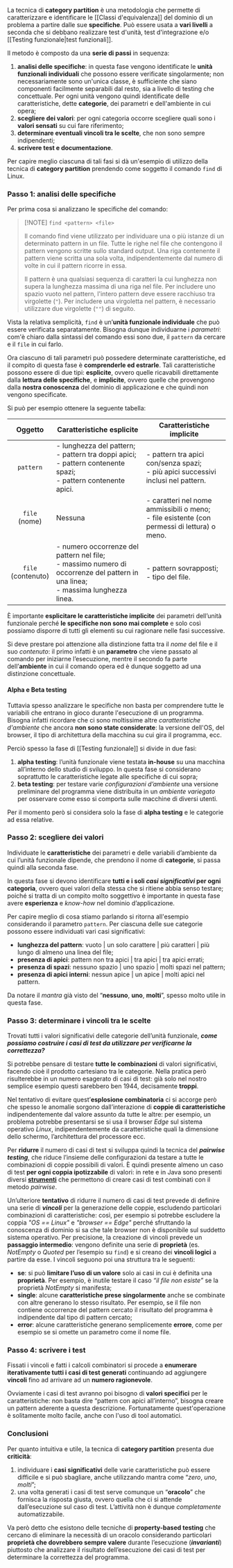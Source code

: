 La tecnica di **category partition** è una metodologia che permette di caratterizzare e identificare le [[Classi d'equivalenza]] del dominio di un problema a partire dalle sue **specifiche**. Può essere usata a **vari livelli** a seconda che si debbano realizzare test d'unità, test d'integrazione e/o [[Testing funzionale|test funzionali]].

Il metodo è composto da una **serie di passi** in sequenza:
1. **analisi delle specifiche**: in questa fase vengono identificate le **unità funzionali individuali** che possono essere verificate singolarmente; non necessariamente sono un'unica classe, è sufficiente che siano componenti facilmente separabili dal resto, sia a livello di testing che concettuale. Per ogni unità vengono quindi identificate delle caratteristiche, dette **categorie**, dei parametri e dell'ambiente in cui opera;
2. **scegliere dei valori**: per ogni categoria occorre scegliere quali sono i **valori sensati** su cui fare riferimento;
3. **determinare eventuali vincoli tra le scelte**, che non sono sempre indipendenti;
4. **scrivere test e documentazione**.

Per capire meglio ciascuna di tali fasi si dà un'esempio di utilizzo della tecnica di **category partition** prendendo come soggetto il comando `find` di Linux.


### Passo 1: analisi delle specifiche

Per prima cosa si analizzano le specifiche del comando:

>[!NOTE] `find <pattern> <file>`
> 
> Il comando find viene utilizzato per individuare una o più istanze di un determinato pattern in un file. Tutte le righe nel file che contengono il pattern vengono scritte sullo standard output. Una riga contenente il pattern viene scritta una sola volta, indipendentemente dal numero di volte in cui il pattern ricorre in essa.  
> 
> Il pattern è una qualsiasi sequenza di caratteri la cui lunghezza non supera la lunghezza massima di una riga nel file. Per includere uno spazio vuoto nel pattern, l'intero pattern deve essere racchiuso tra virgolette (`"`). Per includere una virgoletta nel pattern, è necessario utilizzare due virgolette (`""`) di seguito.

Vista la relativa semplicità, `find` è un’**unità funzionale individuale** che può essere verificata separatamente. Bisogna dunque individuarne i *parametri*: com'è chiaro dalla sintassi del comando essi sono due, il `pattern` da cercare e il `file` in cui farlo.

Ora ciascuno di tali parametri può possedere determinate caratteristiche, ed il compito di questa fase è **comprenderle ed estrarle**.
Tali caratteristiche possono essere di due tipi: **esplicite**, ovvero quelle ricavabili direttamente dalla **lettura delle specifiche**, e **implicite**, ovvero quelle che provengono dalla **nostra conoscenza** del dominio di applicazione e che quindi non vengono specificate.

Si può per esempio ottenere la seguente tabella:

|         Oggetto         | Caratteristiche esplicite                                                                                                           | Caratteristiche implicite                                                                      |
| :---------------------: | ----------------------------------------------------------------------------------------------------------------------------------- | ---------------------------------------------------------------------------------------------- |
|        `pattern`        | - lunghezza del pattern;<br>- pattern tra doppi apici;<br>- pattern contenente spazi;<br>- pattern contenente apici.                | - pattern tra apici con/senza spazi;<br>- più apici successivi inclusi nel pattern.            |
|   `file`  <br>(nome)    | Nessuna                                                                                                                             | - caratteri nel nome ammissibili o meno;<br>- file esistente (con permessi di lettura) o meno. |
| `file`  <br>(contenuto) | - numero occorrenze del pattern nel file;<br>- massimo numero di occorrenze del pattern in una linea;<br>- massima lunghezza linea. | - pattern sovrapposti;<br>- tipo del file.                                                     |

È importante **esplicitare le caratteristiche implicite** dei parametri dell’unità funzionale perché **le specifiche non sono mai complete** e solo così possiamo disporre di tutti gli elementi su cui ragionare nelle fasi successive.

Si deve prestare poi attenzione alla distinzione fatta tra il _nome_ del file e il suo _contenuto_: il primo infatti è un **parametro** che viene passato al comando per iniziarne l’esecuzione, mentre il secondo fa parte dell’**ambiente** in cui il comando opera ed è dunque soggetto ad una distinzione concettuale.

#### Alpha e Beta testing

Tuttavia spesso analizzare le specifiche non basta per comprendere tutte le variabili che entrano in gioco durante l'esecuzione di un programma. Bisogna infatti ricordare che ci sono moltissime altre *caratteristiche d'ambiente* che ancora **non sono state considerate**: la versione dell'OS, del browser, il tipo di architettura della macchina su cui gira il programma, ecc.

Perciò spesso la fase di [[Testing funzionale]] si divide in due fasi:
1. **alpha testing**: l’unità funzionale viene testata **in-house** su una macchina all’interno dello studio di sviluppo. In questa fase si considerano soprattutto le caratteristiche legate alle specifiche di cui sopra;
2. **beta testing**: per testare varie _configurazioni d’ambiente_ una versione preliminare del programma viene distribuita in un _ambiente variegato_ per osservare come esso si comporta sulle macchine di diversi utenti.

Per il momento però si considera solo la fase di **alpha testing** e le categorie ad essa relative.


### Passo 2: scegliere dei valori

Individuate le **caratteristiche** dei parametri e delle variabili d’ambiente da cui l’unità funzionale dipende, che prendono il nome di **categorie**, si passa quindi alla seconda fase.

In questa fase si devono identificare **tutti e i soli _casi significativi_ per ogni categoria**, ovvero quei valori della stessa che si ritiene abbia senso testare; poiché si tratta di un compito molto soggettivo è importante in questa fase avere **esperienza** e _know-how_ nel dominio d’applicazione.

Per capire meglio di cosa stiamo parlando si ritorna all'esempio considerando il parametro `pattern`. Per ciascuna delle sue categorie possono essere individuati vari casi significativi:
- **lunghezza del pattern**: vuoto | un solo carattere | più caratteri | più lungo di almeno una linea del file;
- **presenza di apici**: pattern non tra apici | tra apici | tra apici errati;
- **presenza di spazi**: nessuno spazio | uno spazio | molti spazi nel pattern;
- **presenza di apici interni**: nessun apice | un apice | molti apici nel pattern.

Da notare il _mantra_ già visto del “**nessuno**, **uno**, **molti**”, spesso molto utile in questa fase.

### Passo 3: determinare i vincoli tra le scelte

Trovati tutti i valori significativi delle categorie dell’unità funzionale, ***come possiamo costruire i casi di test da utilizzare per verificarne la correttezza?***

Si potrebbe pensare di testare **tutte le combinazioni** di valori significativi, facendo cioè il prodotto cartesiano tra le categorie. Nella pratica però risulterebbe in un numero esagerato di casi di test: già solo nel nostro semplice esempio questi sarebbero ben 1944, decisamente **troppi**.

Nel tentativo di evitare quest’**esplosione combinatoria** ci si accorge però che spesso le anomalie sorgono dall’interazione di **coppie di caratteristiche** indipendentemente dal valore assunto da tutte le altre: per esempio, un problema potrebbe presentarsi se si usa il browser _Edge_ sul sistema operativo _Linux_, indipendentemente da caratteristiche quali la dimensione dello schermo, l’architettura del processore ecc.

Per **ridurre** il numero di casi di test si sviluppa quindi la tecnica del _**pairwise testing**_, che riduce l’insieme delle configurazioni da testare a tutte le combinazioni di coppie possibili di valori. È quindi presente almeno un caso di test **per ogni coppia ipotizzabile** di valori: in rete e in Java sono presenti diversi [**strumenti**](https://www.pairwise.org/tools.html) che permettono di creare casi di test combinati con il metodo _pairwise_.

Un’ulteriore **tentativo** di ridurre il numero di casi di test prevede di definire una serie di _**vincoli**_ per la generazione delle coppie, escludendo particolari combinazioni di caratteristiche: così, per esempio si potrebbe escludere la coppia *"OS == Linux"* e *"browser == Edge"* perché sfruttando la conoscenza di dominio si sa che tale browser non è disponibile sul suddetto sistema operativo.
Per precisione, la creazione di vincoli prevede un **passaggio intermedio**: vengono definite una serie di **proprietà** (es. _NotEmpty_ o _Quoted_ per l’esempio su `find`) e si creano dei **vincoli logici** a partire da esse. I vincoli seguono poi una struttura tra le seguenti:
- **se**: si può **limitare l’uso di un valore** solo ai casi in cui è definita una **proprietà**. Per esempio, è inutile testare il caso _“il file non esiste”_ se la proprietà _NotEmpty_ si manifesta;
- **single**: alcune **caratteristiche prese singolarmente** anche se combinate con altre generano lo stesso risultato. Per esempio, se il file non contiene occorrenze del pattern cercato il risultato del programma è indipendente dal tipo di pattern cercato;
- **error**: alcune caratteristiche generano semplicemente **errore**, come per esempio se si omette un parametro come il nome file.


### Passo 4: scrivere i test

Fissati i vincoli e fatti i calcoli combinatori si procede a **enumerare iterativamente tutti i casi di test generati** continuando ad aggiungere **vincoli** fino ad arrivare ad un **numero ragionevole**.

Ovviamente i casi di test avranno poi bisogno di **valori specifici** per le caratteristiche: non basta dire “pattern con apici all’interno”, bisogna creare un pattern aderente a questa descrizione. Fortunatamente quest'operazione è solitamente molto facile, anche con l'uso di tool automatici.


### Conclusioni

Per quanto intuitiva e utile, la tecnica di **category partition** presenta due **criticità**:
1. individuare i **casi significativi** delle varie caratteristiche può essere difficile e si può sbagliare, anche utilizzando mantra come “_zero_, _uno_, _molti_”;
2. una volta generati i casi di test serve comunque un “**oracolo**” che fornisca la risposta giusta, ovvero quella che ci si attende dall’esecuzione sul caso di test. L’attività non è dunque _completamente_ automatizzabile.

Va però detto che esistono delle tecniche di **property-based testing** che cercano di eliminare la necessità di un oracolo considerando particolari **proprietà che dovrebbero sempre valere** durante l’esecuzione (***invarianti***) piuttosto che analizzare il risultato dell’esecuzione dei casi di test per determinare la correttezza del programma.